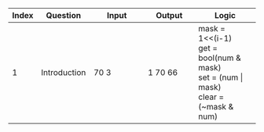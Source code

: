 | Index             | Question    |  Input  | Output        | Logic  |
| ----------------- | -----------|--------------------------|----------------|-----|
| 1 | Introduction |<img width=200/> <br/>70 3 |<img width=150/><br/> 1 70 66 | mask = 1<<(i-1)<br/> get = bool(num & mask) <br/> set = (num \| mask) <br/> clear = (~mask & num) |



